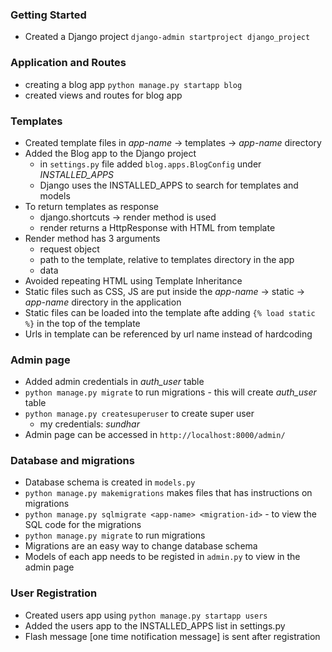 ### Getting Started
- Created a Django project
`django-admin startproject django_project`

### Application and Routes
- creating a blog app
`python manage.py startapp blog`
- created views and routes for blog app

### Templates
- Created template files in *app-name* -> templates -> *app-name* directory
- Added the Blog app to the Django project
  - in `settings.py` file added `blog.apps.BlogConfig` under *INSTALLED_APPS*
  - Django uses the INSTALLED_APPS to search for templates and models
- To return templates as response
  - django.shortcuts -> render method is used
  - render returns a HttpResponse with HTML from template
- Render method has 3 arguments
  - request object
  - path to the template, relative to templates directory in the app
  - data
- Avoided repeating HTML using Template Inheritance
- Static files such as CSS, JS are put inside the *app-name* -> static -> *app-name* directory in the application
- Static files can be loaded into the template afte adding `{% load static %}` in the top of the template
- Urls in template can be referenced by url name instead of hardcoding


### Admin page
- Added admin credentials in *auth_user* table
- `python manage.py migrate` to run migrations - this will create *auth_user* table
- `python manage.py createsuperuser` to create super user
  - my credentials: *sundhar*
- Admin page can be accessed in `http://localhost:8000/admin/`

### Database and migrations
- Database schema is created in `models.py`
- `python manage.py makemigrations` makes files that has instructions on migrations
- `python manage.py sqlmigrate <app-name> <migration-id>` - to view the SQL code for the migrations
- `python manage.py migrate` to run migrations
- Migrations are an easy way to change database schema
- Models of each app needs to be registed in `admin.py` to view in the admin page

### User Registration
- Created users app using `python manage.py startapp users`
- Added the users app to the INSTALLED_APPS list in settings.py
- Flash message [one time notification message] is sent after registration
